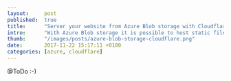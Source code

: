 ```yaml
---
layout: 	post
published: 	true
title:  	"Server your website from Azure Blob storage with Cloudflare"
intro:  	"With Azure Blob storage it is possible to host static files like HTML or images. Together with Azure Functions and Cloudflare I now use it to host a website on Azure."
thumb:  	"/images/posts/azure-blob-storage-cloudflare.png"
date:   	2017-11-22 15:17:11 +0100
categories:	[azure, cloudflare]
---
```

@ToDo :-)
